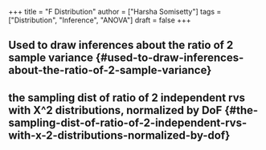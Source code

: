 +++
title = "F Distribution"
author = ["Harsha Somisetty"]
tags = ["Distribution", "Inference", "ANOVA"]
draft = false
+++

## Used to draw inferences about the ratio of 2 sample variance {#used-to-draw-inferences-about-the-ratio-of-2-sample-variance}


## the sampling dist of ratio of 2 independent rvs with X^2 distributions, normalized by DoF {#the-sampling-dist-of-ratio-of-2-independent-rvs-with-x-2-distributions-normalized-by-dof}